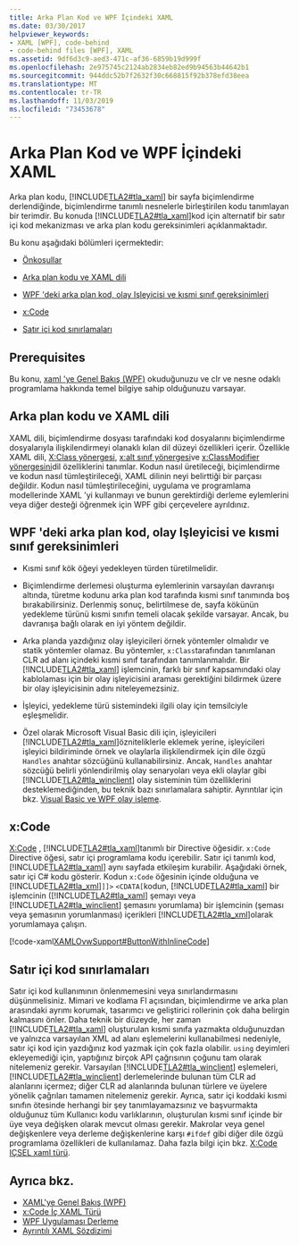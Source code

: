 ```yaml
---
title: Arka Plan Kod ve WPF İçindeki XAML
ms.date: 03/30/2017
helpviewer_keywords:
- XAML [WPF], code-behind
- code-behind files [WPF], XAML
ms.assetid: 9df6d3c9-aed3-471c-af36-6859b19d999f
ms.openlocfilehash: 2e975745c2124ab2834eb82ed9b94563b44642b1
ms.sourcegitcommit: 944ddc52b7f2632f30c668815f92b378efd38eea
ms.translationtype: MT
ms.contentlocale: tr-TR
ms.lasthandoff: 11/03/2019
ms.locfileid: "73453678"
---
```

# <a name="code-behind-and-xaml-in-wpf"></a>Arka Plan Kod ve WPF İçindeki XAML
<a name="introduction"></a>Arka plan kodu, [!INCLUDE[TLA2#tla_xaml](../../../../includes/tla2sharptla-xaml-md.md)] bir sayfa biçimlendirme derlendiğinde, biçimlendirme tanımlı nesnelerle birleştirilen kodu tanımlayan bir terimdir. Bu konuda [!INCLUDE[TLA2#tla_xaml](../../../../includes/tla2sharptla-xaml-md.md)]kod için alternatif bir satır içi kod mekanizması ve arka plan kodu gereksinimleri açıklanmaktadır.  
  
 Bu konu aşağıdaki bölümleri içermektedir:  
  
- [Önkoşullar](#Prerequisites)  
  
- [Arka plan kodu ve XAML dili](#codebehind_and_the_xaml_language)  
  
- [WPF 'deki arka plan kod, olay Işleyicisi ve kısmi sınıf gereksinimleri](#Code_behind__Event_Handler__and_Partial_Class)  
  
- [x:Code](#x_Code)  
  
- [Satır içi kod sınırlamaları](#Inline_Code_Limitations)  
  
<a name="Prerequisites"></a>   
## <a name="prerequisites"></a>Prerequisites  
 Bu konu, [xaml 'ye Genel Bakış (WPF)](../../../desktop-wpf/fundamentals/xaml.md) okuduğunuzu ve clr ve nesne odaklı programlama hakkında temel bilgiye sahip olduğunuzu varsayar.  
  
<a name="codebehind_and_the_xaml_language"></a>   
## <a name="code-behind-and-the-xaml-language"></a>Arka plan kodu ve XAML dili  
 XAML dili, biçimlendirme dosyası tarafındaki kod dosyalarını biçimlendirme dosyalarıyla ilişkilendirmeyi olanaklı kılan dil düzeyi özellikleri içerir. Özellikle XAML dili, [X:Class yönergesi](../../xaml-services/x-class-directive.md), [x:alt sınıf yönergesi](../../xaml-services/x-subclass-directive.md)ve [x:ClassModifier yönergesini](../../xaml-services/x-classmodifier-directive.md)dil özelliklerini tanımlar. Kodun nasıl üretileceği, biçimlendirme ve kodun nasıl tümleştirileceği, XAML dilinin neyi belirttiği bir parçası değildir. Kodun nasıl tümleştirileceğini, uygulama ve programlama modellerinde XAML 'yi kullanmayı ve bunun gerektirdiği derleme eylemlerini veya diğer desteği öğrenmek için WPF gibi çerçevelere ayrıldınız.  
  
<a name="Code_behind__Event_Handler__and_Partial_Class"></a>   
## <a name="code-behind-event-handler-and-partial-class-requirements-in-wpf"></a>WPF 'deki arka plan kod, olay Işleyicisi ve kısmi sınıf gereksinimleri  
  
- Kısmi sınıf kök öğeyi yedekleyen türden türetilmelidir.  
  
- Biçimlendirme derlemesi oluşturma eylemlerinin varsayılan davranışı altında, türetme kodunu arka plan kod tarafında kısmi sınıf tanımında boş bırakabilirsiniz. Derlenmiş sonuç, belirtilmese de, sayfa kökünün yedekleme türünü kısmi sınıfın temeli olacak şekilde varsayar. Ancak, bu davranışa bağlı olarak en iyi yöntem değildir.  
  
- Arka planda yazdığınız olay işleyicileri örnek yöntemler olmalıdır ve statik yöntemler olamaz. Bu yöntemler, `x:Class`tarafından tanımlanan CLR ad alanı içindeki kısmi sınıf tarafından tanımlanmalıdır. Bir [!INCLUDE[TLA2#tla_xaml](../../../../includes/tla2sharptla-xaml-md.md)] işlemcinin, farklı bir sınıf kapsamındaki olay kablolaması için bir olay işleyicisini araması gerektiğini bildirmek üzere bir olay işleyicisinin adını niteleyemezsiniz.  
  
- İşleyici, yedekleme türü sistemindeki ilgili olay için temsilciyle eşleşmelidir.  
  
- Özel olarak Microsoft Visual Basic dili için, işleyicileri [!INCLUDE[TLA2#tla_xaml](../../../../includes/tla2sharptla-xaml-md.md)]özniteliklerle eklemek yerine, işleyicileri işleyici bildiriminde örnek ve olaylarla ilişkilendirmek için dile özgü `Handles` anahtar sözcüğünü kullanabilirsiniz. Ancak, `Handles` anahtar sözcüğü belirli yönlendirilmiş olay senaryoları veya ekli olaylar gibi [!INCLUDE[TLA2#tla_winclient](../../../../includes/tla2sharptla-winclient-md.md)] olay sisteminin tüm özelliklerini desteklemediğinden, bu teknik bazı sınırlamalara sahiptir. Ayrıntılar için bkz. [Visual Basic ve WPF olay işleme](visual-basic-and-wpf-event-handling.md).  
  
<a name="x_Code"></a>   
## <a name="xcode"></a>x:Code  
 [X:Code](../../xaml-services/x-code-intrinsic-xaml-type.md) , [!INCLUDE[TLA2#tla_xaml](../../../../includes/tla2sharptla-xaml-md.md)]tanımlı bir Directive öğesidir. `x:Code` Directive öğesi, satır içi programlama kodu içerebilir. Satır içi tanımlı kod, [!INCLUDE[TLA2#tla_xaml](../../../../includes/tla2sharptla-xaml-md.md)] aynı sayfada etkileşim kurabilir. Aşağıdaki örnek, satır içi C# kodu gösterir. Kodun `x:Code` öğesinin içinde olduğuna ve [!INCLUDE[TLA2#tla_xml](../../../../includes/tla2sharptla-xml-md.md)]`]]>` `<CDATA[`kodun, [!INCLUDE[TLA2#tla_xaml](../../../../includes/tla2sharptla-xaml-md.md)] bir işlemcinin ([!INCLUDE[TLA2#tla_xaml](../../../../includes/tla2sharptla-xaml-md.md)] şemayı veya [!INCLUDE[TLA2#tla_winclient](../../../../includes/tla2sharptla-winclient-md.md)] şemasını yorumlama) bir işlemcinin (şeması veya şemasının yorumlanması) içerikleri [!INCLUDE[TLA2#tla_xml](../../../../includes/tla2sharptla-xml-md.md)]olarak yorumlamaya çalışın.  
  
 [!code-xaml[XAMLOvwSupport#ButtonWithInlineCode](~/samples/snippets/csharp/VS_Snippets_Wpf/XAMLOvwSupport/CSharp/page4.xaml#buttonwithinlinecode)]  
  
<a name="Inline_Code_Limitations"></a>   
## <a name="inline-code-limitations"></a>Satır içi kod sınırlamaları  
 Satır içi kod kullanımının önlenmemesini veya sınırlandırmasını düşünmelisiniz. Mimari ve kodlama FI açısından, biçimlendirme ve arka plan arasındaki ayrımı korumak, tasarımcı ve geliştirici rollerinin çok daha belirgin kalmasını önler. Daha teknik bir düzeyde, her zaman [!INCLUDE[TLA2#tla_xaml](../../../../includes/tla2sharptla-xaml-md.md)] oluşturulan kısmi sınıfa yazmakta olduğunuzdan ve yalnızca varsayılan XML ad alanı eşlemelerini kullanabilmesi nedeniyle, satır içi kod için yazdığınız kod yazmak için çok fazla olabilir. `using` deyimleri ekleyemediği için, yaptığınız birçok API çağrısının çoğunu tam olarak nitelemeniz gerekir. Varsayılan [!INCLUDE[TLA2#tla_winclient](../../../../includes/tla2sharptla-winclient-md.md)] eşlemeleri, [!INCLUDE[TLA2#tla_winclient](../../../../includes/tla2sharptla-winclient-md.md)] derlemelerinde bulunan tüm CLR ad alanlarını içermez; diğer CLR ad alanlarında bulunan türlere ve üyelere yönelik çağrıları tamamen nitelemeniz gerekir. Ayrıca, satır içi koddaki kısmi sınıfın ötesinde herhangi bir şey tanımlayamazsınız ve başvurmakta olduğunuz tüm Kullanıcı kodu varlıklarının, oluşturulan kısmi sınıf içinde bir üye veya değişken olarak mevcut olması gerekir. Makrolar veya genel değişkenlere veya derleme değişkenlerine karşı `#ifdef` gibi diğer dile özgü programlama özellikleri de kullanılamaz. Daha fazla bilgi için bkz. [X:Code IÇSEL xaml türü](../../xaml-services/x-code-intrinsic-xaml-type.md).  
  
## <a name="see-also"></a>Ayrıca bkz.

- [XAML'ye Genel Bakış (WPF)](../../../desktop-wpf/fundamentals/xaml.md)
- [x:Code İç XAML Türü](../../xaml-services/x-code-intrinsic-xaml-type.md)
- [WPF Uygulaması Derleme](../app-development/building-a-wpf-application-wpf.md)
- [Ayrıntılı XAML Sözdizimi](xaml-syntax-in-detail.md)
